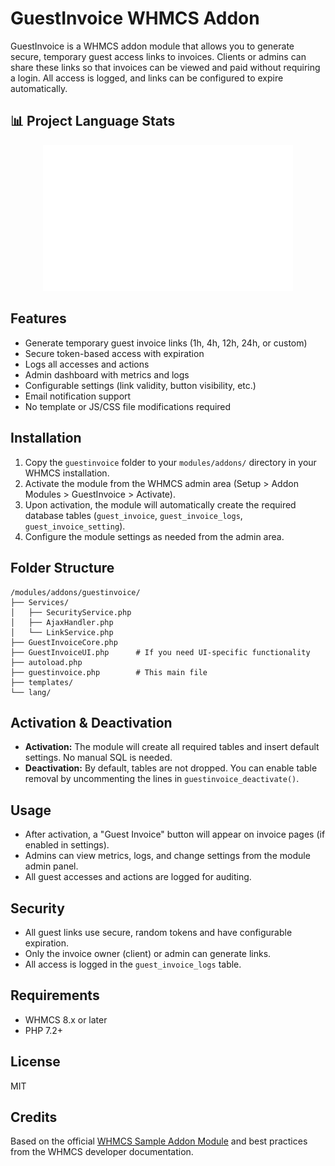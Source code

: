 
# GuestInvoice WHMCS Addon

GuestInvoice is a WHMCS addon module that allows you to generate secure, temporary guest access links to invoices. Clients or admins can share these links so that invoices can be viewed and paid without requiring a login. All access is logged, and links can be configured to expire automatically.

## 📊 Project Language Stats

<p align="center">
  <img src="./assets/languages.svg" alt="Project Language Stats" width="400"/>
</p>

## Features
- Generate temporary guest invoice links (1h, 4h, 12h, 24h, or custom)
- Secure token-based access with expiration
- Logs all accesses and actions
- Admin dashboard with metrics and logs
- Configurable settings (link validity, button visibility, etc.)
- Email notification support
- No template or JS/CSS file modifications required

## Installation
1. Copy the `guestinvoice` folder to your `modules/addons/` directory in your WHMCS installation.
2. Activate the module from the WHMCS admin area (Setup > Addon Modules > GuestInvoice > Activate).
3. Upon activation, the module will automatically create the required database tables (`guest_invoice`, `guest_invoice_logs`, `guest_invoice_setting`).
4. Configure the module settings as needed from the admin area.

## Folder Structure
```
/modules/addons/guestinvoice/
├── Services/
│   ├── SecurityService.php
│   ├── AjaxHandler.php
│   └── LinkService.php
├── GuestInvoiceCore.php
├── GuestInvoiceUI.php      # If you need UI-specific functionality
├── autoload.php
├── guestinvoice.php        # This main file
├── templates/
└── lang/
```

## Activation & Deactivation
- **Activation:** The module will create all required tables and insert default settings. No manual SQL is needed.
- **Deactivation:** By default, tables are not dropped. You can enable table removal by uncommenting the lines in `guestinvoice_deactivate()`.

## Usage
- After activation, a "Guest Invoice" button will appear on invoice pages (if enabled in settings).
- Admins can view metrics, logs, and change settings from the module admin panel.
- All guest accesses and actions are logged for auditing.

## Security
- All guest links use secure, random tokens and have configurable expiration.
- Only the invoice owner (client) or admin can generate links.
- All access is logged in the `guest_invoice_logs` table.

## Requirements
- WHMCS 8.x or later
- PHP 7.2+

## License
MIT

## Credits
Based on the official [WHMCS Sample Addon Module](https://github.com/WHMCS/sample-addon-module) and best practices from the WHMCS developer documentation. 